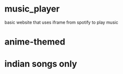 # music_player
basic website that uses iframe from spotify to play music
# anime-themed
# indian songs only
